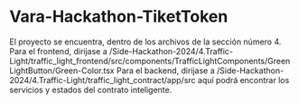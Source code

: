 # Vara-Hackathon-TiketToken
El proyecto se encuentra, dentro de los archivos de la sección número 4.
Para el frontend, dirijase a /Side-Hackathon-2024/4.Traffic-Light/traffic_light_frontend/src/components/TrafficLightComponents/GreenLightButton/Green-Color.tsx
Para el backend, dirijase a /Side-Hackathon-2024/4.Traffic-Light/traffic_light_contract/app/src aquí podrá encontrar los servicios y estados del contrato inteligente.
